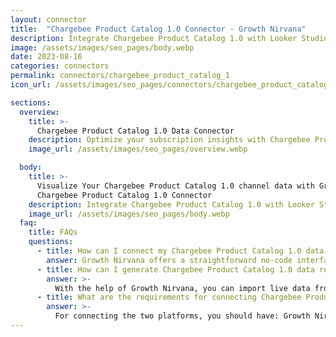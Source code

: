 ```yaml
---
layout: connector
title:  "Chargebee Product Catalog 1.0 Connector - Growth Nirvana"
description: Integrate Chargebee Product Catalog 1.0 with Looker Studio for comprehensive subscription analytics that guide your growth strategies.
image: /assets/images/seo_pages/body.webp
date: 2023-08-16
categories: connectors
permalink: connectors/chargebee_product_catalog_1
icon_url: /assets/images/seo_pages/connectors/chargebee_product_catalog_1

sections:
  overview:
    title: >-
      Chargebee Product Catalog 1.0 Data Connector
    description: Optimize your subscription insights with Chargebee Product Catalog 1.0 integration. Seamlessly merge product and subscription data from Chargebee with Looker Studio's analytical capabilities, unlocking insights that drive pricing strategies, customer experiences, and growth.
    image_url: /assets/images/seo_pages/overview.webp

  body:
    title: >-
      Visualize Your Chargebee Product Catalog 1.0 channel data with Growth Nirvana's
      Chargebee Product Catalog 1.0 Connector
    description: Integrate Chargebee Product Catalog 1.0 with Looker Studio for comprehensive subscription analytics that guide your growth strategies.
    image_url: /assets/images/seo_pages/body.webp
  faq:
    title: FAQs
    questions:
      - title: How can I connect my Chargebee Product Catalog 1.0 data to Google Data Studio/Looker Studio?
        answer: Growth Nirvana offers a straightforward no-code interface to connect to Chargebee Product Catalog 1.0 data sources.
      - title: How can I generate Chargebee Product Catalog 1.0 data reports in Looker Studio?
        answer: >-
          With the help of Growth Nirvana, you can import live data from Chargebee Product Catalog 1.0 into Looker Studio. These data can be viewed in charts, tables, and dashboards to generate branded reports that can be shared instantly.
      - title: What are the requirements for connecting Chargebee Product Catalog 1.0 and Looker Studio?
        answer: >-
          For connecting the two platforms, you should have: Growth Nirvana Account and Chargebee Product Catalog 1.0 Ads Account
---
```

